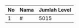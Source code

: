 | No | Nama            | Jumlah Level |
|----|-----------------|--------------|
| 1  | #    |    5015        |
